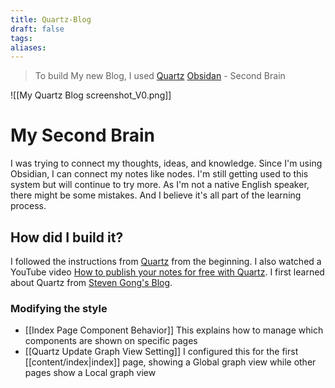 ```yaml
---
title: Quartz-Blog
draft: false
tags: 
aliases:
---
```

> To build My new Blog, I used [Quartz](https://quartz.jzhao.xyz/)
> [Obsidan](https://obsidian.md/) - Second Brain

![[My Quartz Blog screenshot_V0.png]]

# My Second Brain

I was trying to connect my thoughts, ideas, and knowledge. Since I'm using Obsidian, I can connect my notes like nodes. I'm still getting used to this system but will continue to try more. As I'm not a native English speaker, there might be some mistakes. And I believe it's all part of the learning process.

## How did I build it?
I followed the instructions from [Quartz](https://quartz.jzhao.xyz/) from the beginning. I also watched a YouTube video [How to publish your notes for free with Quartz](https://www.youtube.com/watch?v=6s6DT1yN4dw&t=34s). I first learned about Quartz from [Steven Gong's Blog](https://stevengong.co/).

### Modifying the style
- [[Index Page Component Behavior]] This explains how to manage which components are shown on specific pages
- [[Quartz Update Graph View Setting]] I configured this for the first [[content/index|index]] page, showing a Global graph view while other pages show a Local graph view
